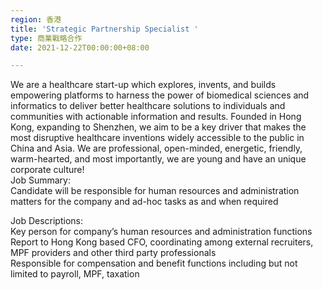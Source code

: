 ```yaml
---
region: 香港
title: 'Strategic Partnership Specialist '
type: 商業戰略合作
date: 2021-12-22T00:00:00+08:00

---
```

We are a healthcare start-up which explores, invents, and builds empowering platforms to harness the power of biomedical sciences and informatics to deliver better healthcare solutions to individuals and communities with actionable information and results. Founded in Hong Kong, expanding to Shenzhen, we aim to be a key driver that makes the most disruptive healthcare inventions widely accessible to the public in China and Asia. We are professional, open-minded, energetic, friendly, warm-hearted, and most importantly, we are young and have an unique corporate culture!  
Job Summary:  
Candidate will be responsible for human resources and administration matters for the company and ad-hoc tasks as and when required  
  
Job Descriptions:  
Key person for company’s human resources and administration functions   
Report to Hong Kong based CFO, coordinating among external recruiters, MPF providers and other third party professionals   
Responsible for compensation and benefit functions including but not limited to payroll, MPF, taxation